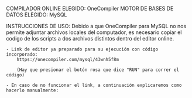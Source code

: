 COMPILADOR ONLINE ELEGIDO: OneCompiler
MOTOR DE BASES DE DATOS ELEGIDO: MySQL

INSTRUCCIONES DE USO:
    Debido a que OneCompiler para MySQL no nos permite adjuntar archivos locales del computador,
    es necesario copiar el codigo de los scripts a dos archivos distintos dentro del editor online.

    - Link de editor ya preparado para su ejecución con código incorporado:
        https://onecompiler.com/mysql/43wnh5f8m

        (Hay que presionar el botón rosa que dice "RUN" para correr el código)

    - En caso de no funcionar el link, a continuación explicaremos como hacerlo manualmente:
        